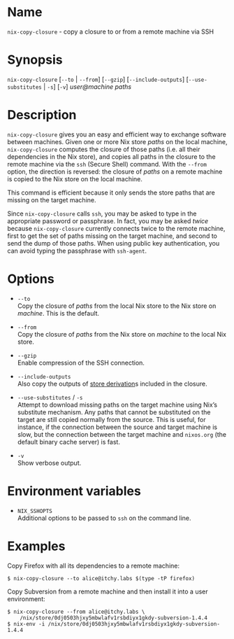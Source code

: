 # Name

`nix-copy-closure` - copy a closure to or from a remote machine via SSH

# Synopsis

`nix-copy-closure`
  [`--to` | `--from`]
  [`--gzip`]
  [`--include-outputs`]
  [`--use-substitutes` | `-s`]
  [`-v`]
  _user@machine_ _paths_

# Description

`nix-copy-closure` gives you an easy and efficient way to exchange
software between machines.  Given one or more Nix store _paths_ on the
local machine, `nix-copy-closure` computes the closure of those paths
(i.e. all their dependencies in the Nix store), and copies all paths
in the closure to the remote machine via the `ssh` (Secure Shell)
command.  With the `--from` option, the direction is reversed: the
closure of _paths_ on a remote machine is copied to the Nix store on
the local machine.

This command is efficient because it only sends the store paths
that are missing on the target machine.

Since `nix-copy-closure` calls `ssh`, you may be asked to type in the
appropriate password or passphrase.  In fact, you may be asked _twice_
because `nix-copy-closure` currently connects twice to the remote
machine, first to get the set of paths missing on the target machine,
and second to send the dump of those paths.  When using public key
authentication, you can avoid typing the passphrase with `ssh-agent`.

# Options

  - `--to`\
    Copy the closure of _paths_ from the local Nix store to the Nix
    store on _machine_. This is the default.

  - `--from`\
    Copy the closure of _paths_ from the Nix store on _machine_ to the
    local Nix store.

  - `--gzip`\
    Enable compression of the SSH connection.

  - `--include-outputs`\
    Also copy the outputs of [store derivation]s included in the closure.

    [store derivation]: ../glossary.md#gloss-store-derivation

  - `--use-substitutes` / `-s`\
    Attempt to download missing paths on the target machine using Nix’s
    substitute mechanism.  Any paths that cannot be substituted on the
    target are still copied normally from the source.  This is useful,
    for instance, if the connection between the source and target
    machine is slow, but the connection between the target machine and
    `nixos.org` (the default binary cache server) is
    fast.

  - `-v`\
    Show verbose output.

# Environment variables

  - `NIX_SSHOPTS`\
    Additional options to be passed to `ssh` on the command
    line.

# Examples

Copy Firefox with all its dependencies to a remote machine:

```console
$ nix-copy-closure --to alice@itchy.labs $(type -tP firefox)
```

Copy Subversion from a remote machine and then install it into a user
environment:

```console
$ nix-copy-closure --from alice@itchy.labs \
    /nix/store/0dj0503hjxy5mbwlafv1rsbdiyx1gkdy-subversion-1.4.4
$ nix-env -i /nix/store/0dj0503hjxy5mbwlafv1rsbdiyx1gkdy-subversion-1.4.4
```
